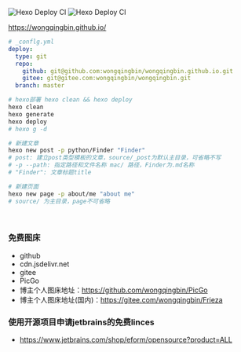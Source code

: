 ![Hexo Deploy CI](https://github.com/wongqingbin/blog/workflows/Hexo%20Deploy%20CI/badge.svg?branch=master&event=push)
![Hexo Deploy CI](https://github.com/wongqingbin/blog/workflows/Hexo%20Deploy%20CI/badge.svg?branch=master&event=repository_dispatch)

<https://wongqingbin.github.io/>

```YAML
# _conflg.yml
deploy:
  type: git
  repo:
    github: git@github.com:wongqingbin/wongqingbin.github.io.git
    gitee: git@gitee.com:wongqingbin/wongqingbin.git
  branch: master
```

```bash
# hexo部署 hexo clean && hexo deploy
hexo clean
hexo generate
hexo deploy
# hexo g -d
```

```bash
# 新建文章
hexo new post -p python/Finder "Finder"
# post: 建立post类型模板的文章，source/_post为默认主目录，可省略不写
# -p --path: 指定路径和文件名称 mac/ 路径，Finder为.md名称
# "Finder": 文章标题title

# 新建页面
hexo new page -p about/me "about me"
# source/ 为主目录，page不可省略
```

<br>

### 免费图床

- github
- cdn.jsdelivr.net
- gitee
- PicGo
- 博主个人图床地址：<https://github.com/wongqingbin/PicGo>
- 博主个人图床地址(国内)：<https://gitee.com/wongqingbin/Frieza>

### 使用开源项目申请jetbrains的免费linces

- <https://www.jetbrains.com/shop/eform/opensource?product=ALL>
